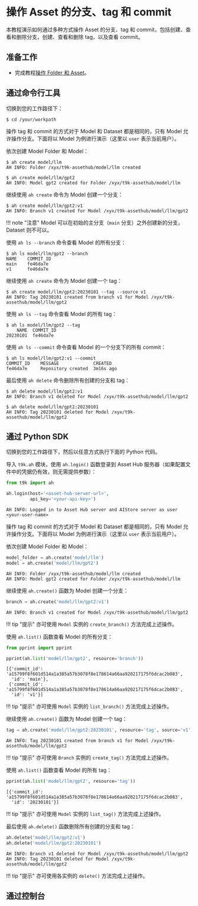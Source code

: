 # 操作 Asset 的分支、tag 和 commit

本教程演示如何通过多种方式操作 Asset 的分支、tag 和 commit，包括创建、查看和删除分支，创建、查看和删除 tag，以及查看 commit。

## 准备工作

* 完成教程[操作 Folder 和 Asset](./manipulate-folder-asset.md)。

## 通过命令行工具

切换到您的工作路径下：

```shell
$ cd /your/workpath
```

操作 tag 和 commit 的方式对于 Model 和 Dataset 都是相同的，只有 Model 允许操作分支。下面将以 Model 为例进行演示（这里以 `user` 表示当前用户）。

依次创建 Model Folder 和 Model：

```shell
$ ah create model/llm
AH INFO: Folder /xyx/t9k-assethub/model/llm created

$ ah create model/llm/gpt2
AH INFO: Model gpt2 created for Folder /xyx/t9k-assethub/model/llm
```

继续使用 `ah create` 命令为 Model 创建一个分支：

```shell
$ ah create model/llm/gpt2:v1
AH INFO: Branch v1 created for Model /xyx/t9k-assethub/model/llm/gpt2
```

!!! note "注意"
    Model 可以在初始的主分支（`main` 分支）之外创建新的分支，Dataset 则不可以。

使用 `ah ls --branch` 命令查看 Model 的所有分支：

```shell
$ ah ls model/llm/gpt2 --branch
NAME    COMMIT_ID
main    fe46da7e
v1      fe46da7e
```

继续使用 `ah create` 命令为 Model 创建一个 tag：

```shell
$ ah create model/llm/gpt2:20230101 --tag --source v1
AH INFO: Tag 20230101 created from branch v1 for Model /xyx/t9k-assethub/model/llm/gpt2
```

使用 `ah ls --tag` 命令查看 Model 的所有 tag：

```shell
$ ah ls model/llm/gpt2 --tag
    NAME  COMMIT_ID
20230101  fe46da7e
```

使用 `ah ls --commit` 命令查看 Model 的一个分支下的所有 commit：

```shell
$ ah ls model/llm/gpt2:v1 --commit
COMMIT_ID    MESSAGE             CREATED
fe46da7e     Repository created  3m16s ago
```

最后使用 `ah delete` 命令删除所有创建的分支和 tag：

```shell
$ ah delete model/llm/gpt2:v1
AH INFO: Branch v1 deleted for Model /xyx/t9k-assethub/model/llm/gpt2

$ ah delete model/llm/gpt2:20230101
AH INFO: Tag 20230101 deleted for Model /xyx/t9k-assethub/model/llm/gpt2
```

## 通过 Python SDK

切换到您的工作路径下，然后以任意方式执行下面的 Python 代码。

导入 `t9k.ah` 模块，使用 `ah.login()` 函数登录到 Asset Hub 服务器（如果配置文件中的凭据仍有效，则无需提供参数）：

```python
from t9k import ah

ah.login(host='<asset-hub-server-url>',
         api_key='<your-api-key>')
```

```
AH INFO: Logged in to Asset Hub server and AIStore server as user <your-user-name>
```

操作 tag 和 commit 的方式对于 Model 和 Dataset 都是相同的，只有 Model 允许操作分支。下面将以 Model 为例进行演示（这里以 `user` 表示当前用户）。

依次创建 Model Folder 和 Model：

```python
model_folder = ah.create('model/llm')
model = ah.create('model/llm/gpt2')
```

```
AH INFO: Folder /xyx/t9k-assethub/model/llm created
AH INFO: Model gpt2 created for Folder /xyx/t9k-assethub/model/llm
```

继续使用 `ah.create()` 函数为 Model 创建一个分支：

```python
branch = ah.create('model/llm/gpt2:v1')
```

```
AH INFO: Branch v1 created for Model /xyx/t9k-assethub/model/llm/gpt2
```

!!! tip "提示"
    亦可使用 `Model` 实例的 `create_branch()` 方法完成上述操作。

使用 `ah.list()` 函数查看 Model 的所有分支：

```python
from pprint import pprint

pprint(ah.list('model/llm/gpt2', resource='branch'))
```

```
[{'commit_id': 'a15799f8f601d514a1a385a57b3078f8e178614a66aa920217175f6dcac2b083',
  'id': 'main'},
 {'commit_id': 'a15799f8f601d514a1a385a57b3078f8e178614a66aa920217175f6dcac2b083',
  'id': 'v1'}]
```

!!! tip "提示"
    亦可使用 `Model` 实例的 `list_branch()` 方法完成上述操作。

继续使用 `ah.create()` 函数为 Model 创建一个 tag：

```python
tag = ah.create('model/llm/gpt2:20230101', resource='tag', source='v1')
```

```
AH INFO: Tag 20230101 created from branch v1 for Model /xyx/t9k-assethub/model/llm/gpt2
```

!!! tip "提示"
    亦可使用 `Branch` 实例的 `create_tag()` 方法完成上述操作。

使用 `ah.list()` 函数查看 Model 的所有 tag：

```python
pprint(ah.list('model/llm/gpt2', resource='tag'))
```

```
[{'commit_id': 'a15799f8f601d514a1a385a57b3078f8e178614a66aa920217175f6dcac2b083',
  'id': '20230101'}]
```

!!! tip "提示"
    亦可使用 `Model` 实例的 `list_tag()` 方法完成上述操作。

最后使用 `ah.delete()` 函数删除所有创建的分支和 tag：

```python
ah.delete('model/llm/gpt2:v1')
ah.delete('model/llm/gpt2:20230101')
```

```
AH INFO: Branch v1 deleted for Model /xyx/t9k-assethub/model/llm/gpt2
AH INFO: Tag 20230101 deleted for Model /xyx/t9k-assethub/model/llm/gpt2
```

!!! tip "提示"
    亦可使用各实例的 `delete()` 方法完成上述操作。

## 通过控制台
